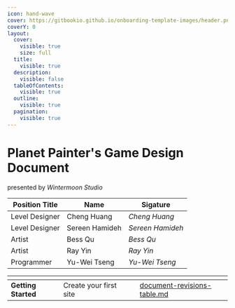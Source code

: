 ```yaml
---
icon: hand-wave
cover: https://gitbookio.github.io/onboarding-template-images/header.png
coverY: 0
layout:
  cover:
    visible: true
    size: full
  title:
    visible: true
  description:
    visible: false
  tableOfContents:
    visible: true
  outline:
    visible: true
  pagination:
    visible: true
---
```


# Planet Painter's Game Design Document

presented by _Wintermoon Studio_

| Position Title | Name           | Sigature         |
| -------------- | -------------- | ---------------- |
| Level Designer | Cheng Huang    | _Cheng Huang_    |
| Level Designer | Sereen Hamideh | _Sereen Hamideh_ |
| Artist         | Bess Qu        | _Bess Qu_        |
| Artist         | Ray Yin        | _Ray Yin_        |
| Programmer     | Yu-Wei Tseng   | _Yu-Wei Tseng_   |

<table data-view="cards"><thead><tr><th></th><th></th><th data-hidden data-card-cover data-type="files"></th><th data-hidden></th><th data-hidden data-card-target data-type="content-ref"></th></tr></thead><tbody><tr><td><strong>Getting Started</strong></td><td>Create your first site</td><td></td><td></td><td><a href="document-revisions-table.md">document-revisions-table.md</a></td></tr></tbody></table>
